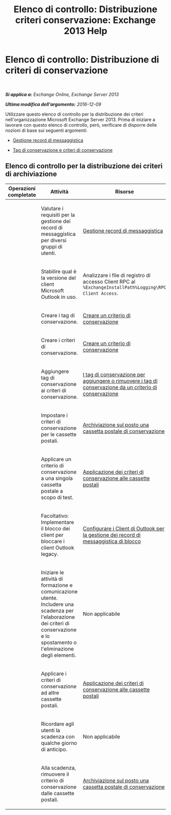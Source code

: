 ﻿---
title: 'Elenco di controllo: Distribuzione criteri conservazione: Exchange 2013 Help'
TOCTitle: 'Elenco di controllo: Distribuzione di criteri di conservazione'
ms:assetid: 59e299fd-b6a8-48f5-88ae-dc20dbe32e90
ms:mtpsurl: https://technet.microsoft.com/it-it/library/Ee364743(v=EXCHG.150)
ms:contentKeyID: 50480723
ms.date: 05/22/2018
mtps_version: v=EXCHG.150
ms.translationtype: MT
---

# Elenco di controllo: Distribuzione di criteri di conservazione

 

_**Si applica a:** Exchange Online, Exchange Server 2013_

_**Ultima modifica dell'argomento:** 2016-12-09_

Utilizzare questo elenco di controllo per la distribuzione dei criteri nell'organizzazione Microsoft Exchange Server 2013. Prima di iniziare a lavorare con questo elenco di controllo, però, verificare di disporre delle nozioni di base sui seguenti argomenti:

  - [Gestione record di messaggistica](messaging-records-management-exchange-2013-help.md)

  - [Tag di conservazione e criteri di conservazione](retention-tags-and-retention-policies-exchange-2013-help.md)

## Elenco di controllo per la distribuzione dei criteri di archiviazione


<table>
<colgroup>
<col style="width: 33%" />
<col style="width: 33%" />
<col style="width: 33%" />
</colgroup>
<thead>
<tr class="header">
<th>Operazioni completate</th>
<th>Attività</th>
<th>Risorse</th>
</tr>
</thead>
<tbody>
<tr class="odd">
<td><p> </p></td>
<td><p>Valutare i requisiti per la gestione dei record di messaggistica per diversi gruppi di utenti.</p></td>
<td><p><a href="messaging-records-management-exchange-2013-help.md">Gestione record di messaggistica</a></p></td>
</tr>
<tr class="even">
<td><p><strong> </strong></p></td>
<td><p>Stabilire qual è la versione del client Microsoft Outlook in uso.</p></td>
<td><p>Analizzare i file di registro di accesso Client RPC al <code>%ExchangeInstallPath%Logging\RPC Client Access</code>.</p></td>
</tr>
<tr class="odd">
<td><p> </p></td>
<td><p>Creare i tag di conservazione.</p></td>
<td><p><a href="create-a-retention-policy-exchange-2013-help.md">Creare un criterio di conservazione</a></p></td>
</tr>
<tr class="even">
<td><p><strong> </strong></p></td>
<td><p>Creare i criteri di conservazione.</p></td>
<td><p><a href="create-a-retention-policy-exchange-2013-help.md">Creare un criterio di conservazione</a></p></td>
</tr>
<tr class="odd">
<td><p> </p></td>
<td><p>Aggiungere tag di conservazione ai criteri di conservazione.</p></td>
<td><p><a href="add-retention-tags-to-or-remove-retention-tags-from-a-retention-policy-exchange-2013-help.md">I tag di conservazione per aggiungere o rimuovere i tag di conservazione da un criterio di conservazione</a></p></td>
</tr>
<tr class="even">
<td><p><strong> </strong></p></td>
<td><p>Impostare i criteri di conservazione per le cassette postali.</p></td>
<td><p><a href="place-a-mailbox-on-retention-hold-exchange-2013-help.md">Archiviazione sul posto una cassetta postale di conservazione</a></p></td>
</tr>
<tr class="odd">
<td><p> </p></td>
<td><p>Applicare un criterio di conservazione a una singola cassetta postale a scopo di test.</p></td>
<td><p><a href="apply-a-retention-policy-to-mailboxes-exchange-2013-help.md">Applicazione dei criteri di conservazione alle cassette postali</a></p></td>
</tr>
<tr class="even">
<td><p><strong> </strong></p></td>
<td><p>Facoltativo: Implementare il blocco dei client per bloccare i client Outlook legacy.</p></td>
<td><p><a href="configure-outlook-client-blocking-exchange-2013-help.md">Configurare i Client di Outlook per la gestione dei record di messaggistica di blocco</a></p></td>
</tr>
<tr class="odd">
<td><p> </p></td>
<td><p>Iniziare le attività di formazione e comunicazione utente. Includere una scadenza per l'elaborazione dei criteri di conservazione e lo spostamento o l'eliminazione degli elementi.</p></td>
<td><p>Non applicabile</p></td>
</tr>
<tr class="even">
<td><p><strong> </strong></p></td>
<td><p>Applicare i criteri di conservazione ad altre cassette postali.</p></td>
<td><p><a href="apply-a-retention-policy-to-mailboxes-exchange-2013-help.md">Applicazione dei criteri di conservazione alle cassette postali</a></p></td>
</tr>
<tr class="odd">
<td><p> </p></td>
<td><p>Ricordare agli utenti la scadenza con qualche giorno di anticipo.</p></td>
<td><p>Non applicabile</p></td>
</tr>
<tr class="even">
<td><p><strong> </strong></p></td>
<td><p>Alla scadenza, rimuovere il criterio di conservazione dalle cassette postali.</p></td>
<td><p><a href="place-a-mailbox-on-retention-hold-exchange-2013-help.md">Archiviazione sul posto una cassetta postale di conservazione</a></p></td>
</tr>
</tbody>
</table>

